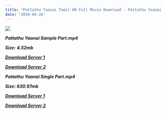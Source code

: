 ```yaml
---
title: "Pattathu Yaanai Tamil HD Full Movie Download - Pattathu Yaanai Tamil HD Movie Download"
date: "2019-04-26"
---
```


![](https://images.moviebuff.com/a03f3e9a-87d6-479d-b9b7-00b0d43b6eef?w=1000)

**_Pattathu Yaanai Sample Part.mp4_**

**_Size: 4.52mb_**

**_[Download Server 1](http://dl2.tamilsrcg.xyz/load/2013/Pattathu{2c088f659142c0283fde3b45bf50b63be20aae7f704a2f0bf67686df6392cb2e}20Yaanai/Pattathu{2c088f659142c0283fde3b45bf50b63be20aae7f704a2f0bf67686df6392cb2e}20Yaanai{2c088f659142c0283fde3b45bf50b63be20aae7f704a2f0bf67686df6392cb2e}20HDRip/Pattathu{2c088f659142c0283fde3b45bf50b63be20aae7f704a2f0bf67686df6392cb2e}20Yaanai{2c088f659142c0283fde3b45bf50b63be20aae7f704a2f0bf67686df6392cb2e}20704x300/Pattathu{2c088f659142c0283fde3b45bf50b63be20aae7f704a2f0bf67686df6392cb2e}20Yaanai{2c088f659142c0283fde3b45bf50b63be20aae7f704a2f0bf67686df6392cb2e}20(2013){2c088f659142c0283fde3b45bf50b63be20aae7f704a2f0bf67686df6392cb2e}20HDRip{2c088f659142c0283fde3b45bf50b63be20aae7f704a2f0bf67686df6392cb2e}20Sample{2c088f659142c0283fde3b45bf50b63be20aae7f704a2f0bf67686df6392cb2e}20HD.mp4)_**

**_[Download Server 2](http://dl2.tamilsrcg.xyz/load/2013/Pattathu{2c088f659142c0283fde3b45bf50b63be20aae7f704a2f0bf67686df6392cb2e}20Yaanai/Pattathu{2c088f659142c0283fde3b45bf50b63be20aae7f704a2f0bf67686df6392cb2e}20Yaanai{2c088f659142c0283fde3b45bf50b63be20aae7f704a2f0bf67686df6392cb2e}20HDRip/Pattathu{2c088f659142c0283fde3b45bf50b63be20aae7f704a2f0bf67686df6392cb2e}20Yaanai{2c088f659142c0283fde3b45bf50b63be20aae7f704a2f0bf67686df6392cb2e}20704x300/Pattathu{2c088f659142c0283fde3b45bf50b63be20aae7f704a2f0bf67686df6392cb2e}20Yaanai{2c088f659142c0283fde3b45bf50b63be20aae7f704a2f0bf67686df6392cb2e}20(2013){2c088f659142c0283fde3b45bf50b63be20aae7f704a2f0bf67686df6392cb2e}20HDRip{2c088f659142c0283fde3b45bf50b63be20aae7f704a2f0bf67686df6392cb2e}20Sample{2c088f659142c0283fde3b45bf50b63be20aae7f704a2f0bf67686df6392cb2e}20HD.mp4)_**

**_Pattathu Yaanai Single Part.mp4_**

**_Size: 630.97mb_**

**_[Download Server 1](http://dl2.tamilsrcg.xyz/load/2013/Pattathu{2c088f659142c0283fde3b45bf50b63be20aae7f704a2f0bf67686df6392cb2e}20Yaanai/Pattathu{2c088f659142c0283fde3b45bf50b63be20aae7f704a2f0bf67686df6392cb2e}20Yaanai{2c088f659142c0283fde3b45bf50b63be20aae7f704a2f0bf67686df6392cb2e}20HDRip/Pattathu{2c088f659142c0283fde3b45bf50b63be20aae7f704a2f0bf67686df6392cb2e}20Yaanai{2c088f659142c0283fde3b45bf50b63be20aae7f704a2f0bf67686df6392cb2e}20704x300/Pattathu{2c088f659142c0283fde3b45bf50b63be20aae7f704a2f0bf67686df6392cb2e}20Yaanai{2c088f659142c0283fde3b45bf50b63be20aae7f704a2f0bf67686df6392cb2e}20(2013){2c088f659142c0283fde3b45bf50b63be20aae7f704a2f0bf67686df6392cb2e}20HDRip{2c088f659142c0283fde3b45bf50b63be20aae7f704a2f0bf67686df6392cb2e}20HD.mp4)_**

**_[Download Server 2](http://dl2.tamilsrcg.xyz/load/2013/Pattathu{2c088f659142c0283fde3b45bf50b63be20aae7f704a2f0bf67686df6392cb2e}20Yaanai/Pattathu{2c088f659142c0283fde3b45bf50b63be20aae7f704a2f0bf67686df6392cb2e}20Yaanai{2c088f659142c0283fde3b45bf50b63be20aae7f704a2f0bf67686df6392cb2e}20HDRip/Pattathu{2c088f659142c0283fde3b45bf50b63be20aae7f704a2f0bf67686df6392cb2e}20Yaanai{2c088f659142c0283fde3b45bf50b63be20aae7f704a2f0bf67686df6392cb2e}20704x300/Pattathu{2c088f659142c0283fde3b45bf50b63be20aae7f704a2f0bf67686df6392cb2e}20Yaanai{2c088f659142c0283fde3b45bf50b63be20aae7f704a2f0bf67686df6392cb2e}20(2013){2c088f659142c0283fde3b45bf50b63be20aae7f704a2f0bf67686df6392cb2e}20HDRip{2c088f659142c0283fde3b45bf50b63be20aae7f704a2f0bf67686df6392cb2e}20HD.mp4)_**
